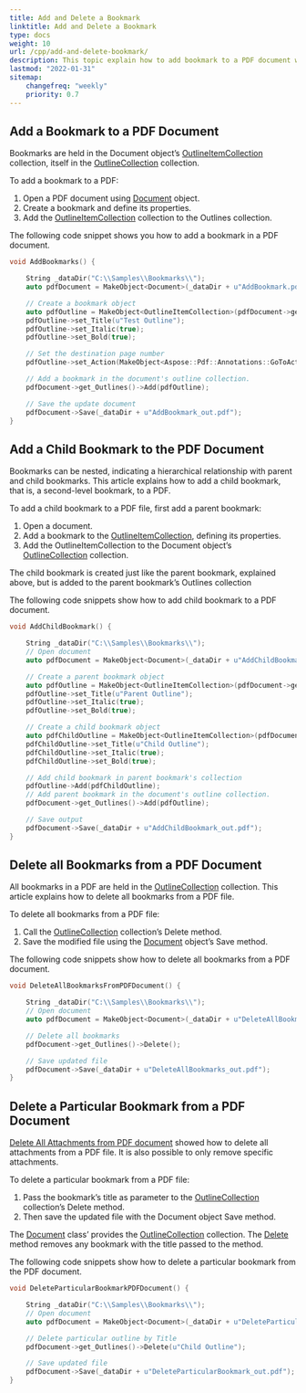 ```yaml
---
title: Add and Delete a Bookmark 
linktitle: Add and Delete a Bookmark
type: docs
weight: 10
url: /cpp/add-and-delete-bookmark/
description: This topic explain how to add bookmark to a PDF document with C++ library. Also you can delete all or particular bookmarks from a PDF document.
lastmod: "2022-01-31"
sitemap:
    changefreq: "weekly"
    priority: 0.7
---
```


## Add a Bookmark to a PDF Document

Bookmarks are held in the Document object’s [OutlineItemCollection](https://apireference.aspose.com/pdf/cpp/class/aspose.pdf.outline_item_collection/) collection, itself in the [OutlineCollection](https://apireference.aspose.com/pdf/cpp/class/aspose.pdf.outline_collection/) collection.

To add a bookmark to a PDF:

1. Open a PDF document using [Document](https://apireference.aspose.com/pdf/cpp/class/aspose.pdf.document/) object.
1. Create a bookmark and define its properties.
1. Add the [OutlineItemCollection](https://apireference.aspose.com/pdf/cpp/class/aspose.pdf.outline_collection/) collection to the Outlines collection.

The following code snippet shows you how to add a bookmark in a PDF document.

```cpp
void AddBookmarks() {

	String _dataDir("C:\\Samples\\Bookmarks\\");
	auto pdfDocument = MakeObject<Document>(_dataDir + u"AddBookmark.pdf");

	// Create a bookmark object
	auto pdfOutline = MakeObject<OutlineItemCollection>(pdfDocument->get_Outlines());
	pdfOutline->set_Title(u"Test Outline");
	pdfOutline->set_Italic(true);
	pdfOutline->set_Bold(true);

	// Set the destination page number
	pdfOutline->set_Action(MakeObject<Aspose::Pdf::Annotations::GoToAction>(pdfDocument->get_Pages()->idx_get(2)));

	// Add a bookmark in the document's outline collection.
	pdfDocument->get_Outlines()->Add(pdfOutline);

	// Save the update document
	pdfDocument->Save(_dataDir + u"AddBookmark_out.pdf");
}
```

## Add a Child Bookmark to the PDF Document

Bookmarks can be nested, indicating a hierarchical relationship with parent and child bookmarks. This article explains how to add a child bookmark, that is, a second-level bookmark, to a PDF.

To add a child bookmark to a PDF file, first add a parent bookmark:

1. Open a document.
1. Add a bookmark to the [OutlineItemCollection](https://apireference.aspose.com/pdf/cpp/class/aspose.pdf.outline_item_collection/), defining its properties.
1. Add the OutlineItemCollection to the Document object’s [OutlineCollection](https://apireference.aspose.com/pdf/cpp/class/aspose.pdf.outline_collection/) collection.

The child bookmark is created just like the parent bookmark, explained above, but is added to the parent bookmark’s Outlines collection

The following code snippets show how to add child bookmark to a PDF document.

```cpp
void AddChildBookmark() {

	String _dataDir("C:\\Samples\\Bookmarks\\");
	// Open document
	auto pdfDocument = MakeObject<Document>(_dataDir + u"AddChildBookmark.pdf");

	// Create a parent bookmark object
	auto pdfOutline = MakeObject<OutlineItemCollection>(pdfDocument->get_Outlines());
	pdfOutline->set_Title(u"Parent Outline");
	pdfOutline->set_Italic(true);
	pdfOutline->set_Bold(true);

	// Create a child bookmark object
	auto pdfChildOutline = MakeObject<OutlineItemCollection>(pdfDocument->get_Outlines());
	pdfChildOutline->set_Title(u"Child Outline");
	pdfChildOutline->set_Italic(true);
	pdfChildOutline->set_Bold(true);

	// Add child bookmark in parent bookmark's collection
	pdfOutline->Add(pdfChildOutline);
	// Add parent bookmark in the document's outline collection.
	pdfDocument->get_Outlines()->Add(pdfOutline);

	// Save output
	pdfDocument->Save(_dataDir + u"AddChildBookmark_out.pdf");
}
```

## Delete all Bookmarks from a PDF Document

All bookmarks in a PDF are held in the [OutlineCollection](https://apireference.aspose.com/pdf/cpp/class/aspose.pdf.outline_collection/) collection. This article explains how to delete all bookmarks from a PDF file.

To delete all bookmarks from a PDF file:

1. Call the [OutlineCollection](https://apireference.aspose.com/pdf/cpp/class/aspose.pdf.outline_collection/) collection’s Delete method.
1. Save the modified file using the [Document](https://apireference.aspose.com/pdf/cpp/class/aspose.pdf.document/) object’s Save method.

The following code snippets show how to delete all bookmarks from a PDF document.

```cpp
void DeleteAllBookmarksFromPDFDocument() {

	String _dataDir("C:\\Samples\\Bookmarks\\");
	// Open document
	auto pdfDocument = MakeObject<Document>(_dataDir + u"DeleteAllBookmarks.pdf");

	// Delete all bookmarks
	pdfDocument->get_Outlines()->Delete();

	// Save updated file
	pdfDocument->Save(_dataDir + u"DeleteAllBookmarks_out.pdf");
}
```

## Delete a Particular Bookmark from a PDF Document

[Delete All Attachments from PDF document](https://docs.aspose.com/pdf/cpp/working-with-attachments/) showed how to delete all attachments from a PDF file. It is also possible to only remove specific attachments.

To delete a particular bookmark from a PDF file:

1. Pass the bookmark’s title as parameter to the [OutlineCollection](https://apireference.aspose.com/pdf/cpp/class/aspose.pdf.outline_collection/) collection’s Delete method.
1. Then save the updated file with the Document object Save method.

The [Document](https://apireference.aspose.com/pdf/cpp/class/aspose.pdf.document/) class’ provides the [OutlineCollection](https://apireference.aspose.com/pdf/cpp/class/aspose.pdf.outline_collection/) collection. The [Delete](https://apireference.aspose.com/pdf/cpp/class/aspose.pdf.outline_collection#a04f36a1f4f7c4fde3189399eb046a98b) method removes any bookmark with the title passed to the method.

The following code snippets show how to delete a particular bookmark from the PDF document.

```cpp
void DeleteParticularBookmarkPDFDocument() {

	String _dataDir("C:\\Samples\\Bookmarks\\");
	// Open document
	auto pdfDocument = MakeObject<Document>(_dataDir + u"DeleteParticularBookmark.pdf");

	// Delete particular outline by Title
	pdfDocument->get_Outlines()->Delete(u"Child Outline");

	// Save updated file
	pdfDocument->Save(_dataDir + u"DeleteParticularBookmark_out.pdf");
}
```
